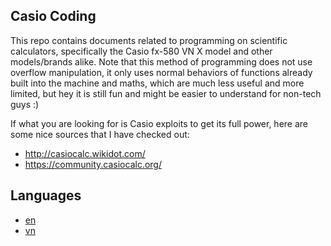 ## Casio Coding

This repo contains documents related to programming on scientific calculators, specifically the Casio fx-580 VN X model and other models/brands alike. Note that this method of programming does not use overflow manipulation, it only uses normal behaviors of functions already built into the machine and maths, which are much less useful and more limited, but hey it is still fun and might be easier to understand for non-tech guys :)

If what you are looking for is Casio exploits to get its full power, here are some nice sources that I have checked out:
- http://casiocalc.wikidot.com/
- https://community.casiocalc.org/

## Languages
- [en](./docs/en)
- [vn](./docs/vn)
